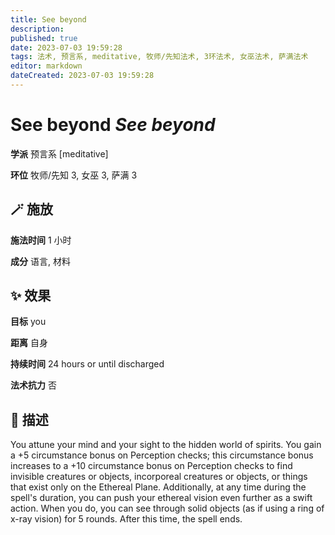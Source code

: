 ```yaml
---
title: See beyond
description: 
published: true
date: 2023-07-03 19:59:28
tags: 法术, 预言系, meditative, 牧师/先知法术, 3环法术, 女巫法术, 萨满法术
editor: markdown
dateCreated: 2023-07-03 19:59:28
---
```


# **See beyond** *See beyond*

**学派** 预言系 \[meditative\] 

**环位** 牧师/先知 3, 女巫 3, 萨满 3

## 🪄 施放

**施法时间** 1 小时

**成分** 语言, 材料

## ✨ 效果 

**目标** you 

**距离** 自身  

**持续时间** 24 hours or until discharged 

**法术抗力** 否

## 📖 描述

You attune your mind and your sight to the hidden world of spirits. You gain a +5 circumstance bonus on Perception checks; this circumstance bonus increases to a +10 circumstance bonus  on Perception checks to find invisible creatures or objects, incorporeal creatures or objects, or things that exist only on the Ethereal Plane. Additionally, at any time during the spell's duration, you can push your ethereal vision even further as a swift action. When you do, you can see through solid objects (as if using a ring of x-ray vision) for 5 rounds. After this time, the spell ends.
    